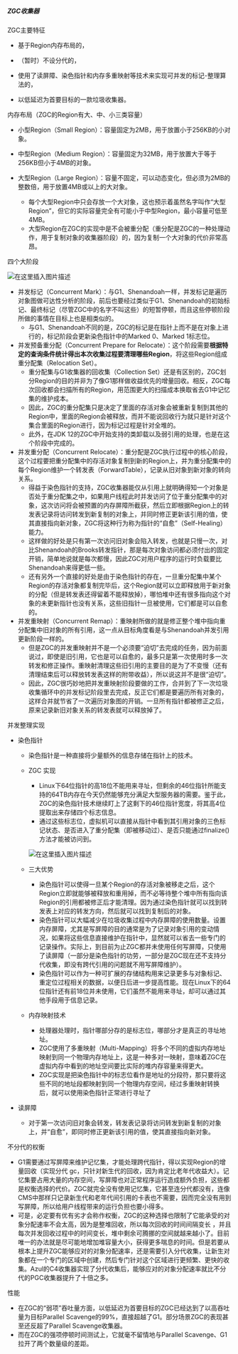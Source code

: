 ##### ZGC收集器

ZGC主要特征

* 基于Region内存布局的，

* （暂时）不设分代的，

* 使用了读屏障、染色指针和内存多重映射等技术来实现可并发的标记-整理算法的，

* 以低延迟为首要目标的一款垃圾收集器。

  

内存布局（ZGC的Region有大、中、小三类容量）

* 小型Region（Small Region）：容量固定为2MB，用于放置小于256KB的小对象。

* 中型Region（Medium Region）：容量固定为32MB，用于放置大于等于256KB但小于4MB的对象。

* 大型Region（Large Region）：容量不固定，可以动态变化，但必须为2MB的整数倍，用于放置4MB或以上的大对象。

  * 每个大型Region中只会存放一个大对象，这也预示着虽然名字叫作“大型Region”，但它的实际容量完全有可能小于中型Region，最小容量可低至4MB。
  * 大型Region在ZGC的实现中是不会被重分配（重分配是ZGC的一种处理动作，用于复制对象的收集器阶段）的，因为复制一个大对象的代价非常高昂。

  



四个大阶段

![在这里插入图片描述](https://img-blog.csdnimg.cn/20201026144843100.png#pic_center)




* 并发标记（Concurrent Mark）：与G1、Shenandoah一样，并发标记是遍历对象图做可达性分析的阶段，前后也要经过类似于G1、Shenandoah的初始标记、最终标记（尽管ZGC中的名字不叫这些）的短暂停顿，而且这些停顿阶段所做的事情在目标上也是相类似的。
  * 与G1、Shenandoah不同的是，ZGC的标记是在指针上而不是在对象上进行的，标记阶段会更新染色指针中的Marked 0、Marked 1标志位。
* 并发预备重分配（Concurrent Prepare for Relocate）：这个阶段需要**根据特定的查询条件统计得出本次收集过程要清理哪些Region**，将这些Region组成重分配集（Relocation Set）。
  * 重分配集与G1收集器的回收集（Collection Set）还是有区别的，ZGC划分Region的目的并非为了像G1那样做收益优先的增量回收。相反，ZGC每次回收都会扫描所有的Region，用范围更大的扫描成本换取省去G1中记忆集的维护成本。
  * 因此，ZGC的重分配集只是决定了里面的存活对象会被重新复制到其他的Region中，里面的Region会被释放，而并不能说回收行为就只是针对这个集合里面的Region进行，因为标记过程是针对全堆的。
  * 此外，在JDK 12的ZGC中开始支持的类卸载以及弱引用的处理，也是在这个阶段中完成的。
* 并发重分配（Concurrent Relocate）：重分配是ZGC执行过程中的核心阶段，这个过程要把重分配集中的存活对象复制到新的Region上，并为重分配集中的每个Region维护一个转发表（ForwardTable），记录从旧对象到新对象的转向关系。
  * 得益于染色指针的支持，ZGC收集器能仅从引用上就明确得知一个对象是否处于重分配集之中，如果用户线程此时并发访问了位于重分配集中的对象，这次访问将会被预置的内存屏障所截获，然后立即根据Region上的转发表记录将访问转发到新复制的对象上，并同时修正更新该引用的值，使其直接指向新对象，ZGC将这种行为称为指针的“自愈”（Self-Healing）能力。
  * 这样做的好处是只有第一次访问旧对象会陷入转发，也就是只慢一次，对比Shenandoah的Brooks转发指针，那是每次对象访问都必须付出的固定开销，简单地说就是每次都慢，因此ZGC对用户程序的运行时负载要比Shenandoah来得更低一些。
  * 还有另外一个直接的好处是由于染色指针的存在，一旦重分配集中某个Region的存活对象都复制完毕后，这个Region就可以立即释放用于新对象的分配（但是转发表还得留着不能释放掉），哪怕堆中还有很多指向这个对象的未更新指针也没有关系，这些旧指针一旦被使用，它们都是可以自愈的。
* 并发重映射（Concurrent Remap）：重映射所做的就是修正整个堆中指向重分配集中旧对象的所有引用，这一点从目标角度看是与Shenandoah并发引用更新阶段一样的。
  * 但是ZGC的并发重映射并不是一个必须要“迫切”去完成的任务，因为前面说过，即使是旧引用，它也是可以自愈的，最多只是第一次使用时多一次转发和修正操作。重映射清理这些旧引用的主要目的是为了不变慢（还有清理结束后可以释放转发表这样的附带收益），所以说这并不是很“迫切”。
  * 因此，ZGC很巧妙地把并发重映射阶段要做的工作，合并到了下一次垃圾收集循环中的并发标记阶段里去完成，反正它们都是要遍历所有对象的，这样合并就节省了一次遍历对象图的开销。一旦所有指针都被修正之后，原来记录新旧对象关系的转发表就可以释放掉了。



并发整理实现

* 染色指针

  * 染色指针是一种直接将少量额外的信息存储在指针上的技术。

  * ZGC 实现

    * Linux下64位指针的高18位不能用来寻址，但剩余的46位指针所能支持的64TB内存在今天仍然能够充分满足大型服务器的需要。鉴于此，ZGC的染色指针技术继续盯上了这剩下的46位指针宽度，将其高4位提取出来存储四个标志信息。
    * 通过这些标志位，虚拟机可以直接从指针中看到其引用对象的三色标记状态、是否进入了重分配集（即被移动过）、是否只能通过finalize()方法才能被访问到。

    ![在这里插入图片描述](https://img-blog.csdnimg.cn/20201026144902644.png#pic_center)


  * 三大优势

    * 染色指针可以使得一旦某个Region的存活对象被移走之后，这个Region立即就能够被释放和重用掉，而不必等待整个堆中所有指向该Region的引用都被修正后才能清理。因为通过染色指针就可以找到转发表上对应的转发方向，然后就可以找到复制后的对象。
    * 染色指针可以大幅减少在垃圾收集过程中内存屏障的使用数量。设置内存屏障，尤其是写屏障的目的通常是为了记录对象引用的变动情况，如果将这些信息直接维护在指针中，显然就可以省去一些专门的记录操作。实际上，到目前为止ZGC都并未使用任何写屏障，只使用了读屏障（一部分是染色指针的功劳，一部分是ZGC现在还不支持分代收集，即没有跨代引用的问题就不用写屏障维护）。
    * 染色指针可以作为一种可扩展的存储结构用来记录更多与对象标记、重定位过程相关的数据，以便日后进一步提高性能。现在Linux下的64位指针还有前18位并未使用，它们虽然不能用来寻址，却可以通过其他手段用于信息记录。

  * 内存映射技术

    * 处理器处理时，指针哪部分存的是标志位，哪部分才是真正的寻址地址。
    * ZGC使用了多重映射（Multi-Mapping）将多个不同的虚拟内存地址映射到同一个物理内存地址上，这是一种多对一映射，意味着ZGC在虚拟内存中看到的地址空间要比实际的堆内存容量来得更大。
    * ZGC实现是把染色指针中的标志位看作是地址的分段符，那只要将这些不同的地址段都映射到同一个物理内存空间，经过多重映射转换后，就可以使用染色指针正常进行寻址了

    

* 读屏障

  * 对于第一次访问旧对象会转发，转发表记录将访问转发到新复制的对象上，并“自愈”，即同时修正更新该引用的值，使其直接指向新对象。



不分代的权衡

* G1需要通过写屏障来维护记忆集，才能处理跨代指针，得以实现Region的增量回收（实现分代 gc，只针对新生代的回收，因为肯定比老年代收益大）。记忆集要占用大量的内存空间，写屏障也对正常程序运行造成额外负担，这些都是权衡选择的代价。ZGC就完全没有使用记忆集，它甚至连分代都没有，连像CMS中那样只记录新生代和老年代间引用的卡表也不需要，因而完全没有用到写屏障，所以给用户线程带来的运行负担也要小得多。
* 可是，必定要有优有劣才会称作权衡，ZGC的这种选择也限制了它能承受的对象分配速率不会太高，因为是整堆回收，所以每次回收的时间间隔变长 ，并且每次并发回收过程中的时间变长，堆中剩余可腾挪的空间就越来越小了。目前唯一的办法就是尽可能地增加堆容量大小，获得更多喘息的时间。但是若要从根本上提升ZGC能够应对的对象分配速率，还是需要引入分代收集，让新生对象都在一个专门的区域中创建，然后专门针对这个区域进行更频繁、更快的收集。Azul的C4收集器实现了分代收集后，能够应对的对象分配速率就比不分代的PGC收集器提升了十倍之多。





性能

* 在ZGC的“弱项”吞吐量方面，以低延迟为首要目标的ZGC已经达到了以高吞吐量为目标Parallel Scavenge的99%，直接超越了G1。部分场景ZGC的表现甚至还反超了Parallel Scavenge收集器。
* 而在ZGC的强项停顿时间测试上，它就毫不留情地与Parallel Scavenge、G1拉开了两个数量级的差距。



